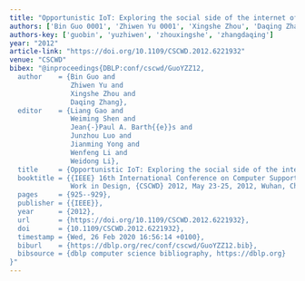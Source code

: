 ```yaml
---
title: "Opportunistic IoT: Exploring the social side of the internet of things"
authors: ['Bin Guo 0001', 'Zhiwen Yu 0001', 'Xingshe Zhou', 'Daqing Zhang 0001']
authors-key: ['guobin', 'yuzhiwen', 'zhouxingshe', 'zhangdaqing']
year: "2012"
article-link: "https://doi.org/10.1109/CSCWD.2012.6221932"
venue: "CSCWD"
bibex: "@inproceedings{DBLP:conf/cscwd/GuoYZZ12,
  author    = {Bin Guo and
               Zhiwen Yu and
               Xingshe Zhou and
               Daqing Zhang},
  editor    = {Liang Gao and
               Weiming Shen and
               Jean{-}Paul A. Barth{{e}}s and
               Junzhou Luo and
               Jianming Yong and
               Wenfeng Li and
               Weidong Li},
  title     = {Opportunistic IoT: Exploring the social side of the internet of things},
  booktitle = {{IEEE} 16th International Conference on Computer Supported Cooperative
               Work in Design, {CSCWD} 2012, May 23-25, 2012, Wuhan, China},
  pages     = {925--929},
  publisher = {{IEEE}},
  year      = {2012},
  url       = {https://doi.org/10.1109/CSCWD.2012.6221932},
  doi       = {10.1109/CSCWD.2012.6221932},
  timestamp = {Wed, 26 Feb 2020 16:56:14 +0100},
  biburl    = {https://dblp.org/rec/conf/cscwd/GuoYZZ12.bib},
  bibsource = {dblp computer science bibliography, https://dblp.org}
}"
---
```

